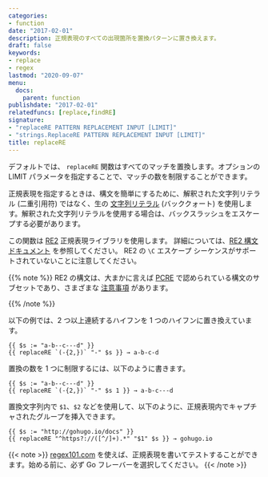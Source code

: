 ```yaml
---
categories:
- function
date: "2017-02-01"
description: 正規表現のすべての出現箇所を置換パターンに置き換えます。
draft: false
keywords:
- replace
- regex
lastmod: "2020-09-07"
menu:
  docs:
    parent: function
publishdate: "2017-02-01"
relatedfuncs: [replace,findRE]
signature:
- "replaceRE PATTERN REPLACEMENT INPUT [LIMIT]"
- "strings.ReplaceRE PATTERN REPLACEMENT INPUT [LIMIT]"
title: replaceRE
---
```

デフォルトでは、 `replaceRE` 関数はすべてのマッチを置換します。オプションの LIMIT パラメータを指定することで、マッチの数を制限することができます。

正規表現を指定するときは、構文を簡単にするために、解釈された文字列リテラル (二重引用符) ではなく、生の [文字列リテラル][string literal] (バッククォート) を使用します。解釈された文字列リテラルを使用する場合は、バックスラッシュをエスケープする必要があります。

[string literal]: https://go.dev/ref/spec#String_literals

この関数は [RE2] 正規表現ライブラリを使用します。
詳細については、[RE2 構文ドキュメント][RE2 syntax documentation] を参照してください。
RE2 の `\C` エスケープ シーケンスがサポートされていないことに注意してください。

[RE2]: https://github.com/google/re2/
[RE2 syntax documentation]: https://github.com/google/re2/wiki/Syntax/

{{% note %}}
RE2 の構文は、大まかに言えば [PCRE] で認められている構文のサブセットであり、さまざまな [注意事項][caveats] があります。

[caveats]: https://swtch.com/~rsc/regexp/regexp3.html#caveats
[PCRE]: https://www.pcre.org/
{{% /note %}}

以下の例では、2 つ以上連続するハイフンを 1 つのハイフンに置き換えています。

```go-html-template
{{ $s := "a-b--c---d" }}
{{ replaceRE `(-{2,})` "-" $s }} → a-b-c-d
```

置換の数を 1 つに制限するには、以下のように書きます。

```go-html-template
{{ $s := "a-b--c---d" }}
{{ replaceRE `(-{2,})` "-" $s 1 }} → a-b-c---d
```

置換文字列内で `$1`、`$2` などを使用して、以下のように、正規表現内でキャプチャされたグループを挿入できます。

```go-html-template
{{ $s := "http://gohugo.io/docs" }}
{{ replaceRE "^https?://([^/]+).*" "$1" $s }} → gohugo.io
```

{{< note >}}
[regex101.com](https://regex101.com/) を使えば、正規表現を書いてテストすることができます。始める前に、必ず Go フレーバーを選択してください。
{{< /note >}}
